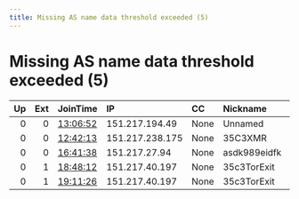 ```yaml
---
title: Missing AS name data threshold exceeded (5)
---
```


# Missing AS name data threshold exceeded (5)

|   Up |   Ext | JoinTime                                                                                            | IP              | CC   | Nickname     |   ORp |   Dirp | Version   | Contact      | OS    |   eFamMembers |
|-----:|------:|:----------------------------------------------------------------------------------------------------|:----------------|:-----|:-------------|------:|-------:|:----------|:-------------|:------|--------------:|
|    0 |     0 | [13:06:52](https://metrics.torproject.org/rs.html#details/B7701D7E0C47366D020BF8D0E702FEFC8D8FDEE9) | 151.217.194.49  | None | Unnamed      |  9001 |      0 | 0.3.4.9   | None         | Linux |             1 |
|    0 |     0 | [12:42:13](https://metrics.torproject.org/rs.html#details/A0C7908F3701356F4E76843F558A249DFA327CE0) | 151.217.238.175 | None | 35C3XMR      |  9001 |   9030 | 0.3.4.9   | &lt;none&gt; | Linux |             1 |
|    0 |     0 | [16:41:38](https://metrics.torproject.org/rs.html#details/E3575CC80259436F2006471DA25B83DB3E361B73) | 151.217.27.94   | None | asdk989eidfk |   443 |      0 | 0.3.4.9   | None         | Linux |             1 |
|    0 |     1 | [18:48:12](https://metrics.torproject.org/rs.html#details/46611841AD51CD65F04F605072977A1A4599466F) | 151.217.40.197  | None | 35c3TorExit  |  9001 |      0 | 0.3.4.9   | None         | Linux |             1 |
|    0 |     1 | [19:11:26](https://metrics.torproject.org/rs.html#details/53F72626D4E66CEBC7047B5C09FCEF9F950582B6) | 151.217.40.197  | None | 35c3TorExit  |  9001 |      0 | 0.3.4.9   | None         | Linux |             1 |
